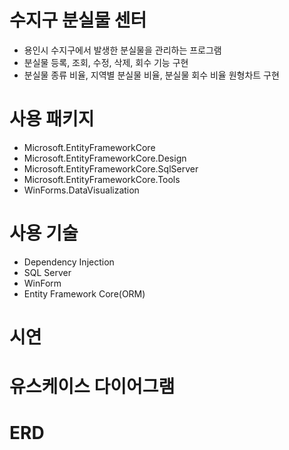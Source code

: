 # 수지구 분실물 센터
- 용인시 수지구에서 발생한 분실물을 관리하는 프로그램
- 분실물 등록, 조회, 수정, 삭제, 회수 기능 구현
- 분실물 종류 비율, 지역별 분실물 비율, 분실물 회수 비율 원형차트 구현

# 사용 패키지
- Microsoft.EntityFrameworkCore
- Microsoft.EntityFrameworkCore.Design
- Microsoft.EntityFrameworkCore.SqlServer
- Microsoft.EntityFrameworkCore.Tools
- WinForms.DataVisualization

# 사용 기술
- Dependency Injection
- SQL Server
- WinForm
- Entity Framework Core(ORM)

# 시연

# 유스케이스 다이어그램

# ERD
